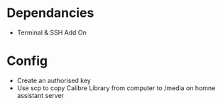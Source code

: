 # Dependancies

- Terminal & SSH Add On

# Config

- Create an authorised key
- Use scp to copy Calibre Library from computer to /media on homne assistant server
